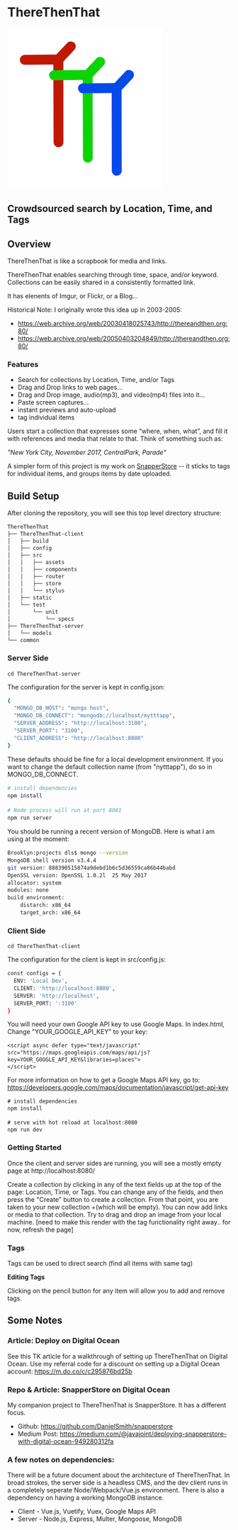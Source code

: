 # ThereThenThat

![ThereThenThat Logo](ThereThenThat-client/static/ttt-logo-small.png)

## Crowdsourced search by Location, Time, and Tags

## Overview

ThereThenThat is like a scrapbook for media and links.

ThereThenThat enables searching through time, space, and/or keyword.  Collections can be easily shared in a consistently formatted link.

It has elenents of Imgur, or Flickr, or a Blog...

Historical Note:
I originally wrote this idea up in 2003-2005:
* https://web.archive.org/web/20030418025743/http://thereandthen.org:80/
* https://web.archive.org/web/20050403204849/http://thereandthen.org:80/

### Features

* Search for collections by Location, Time, and/or Tags
* Drag and Drop links to web pages...
* Drag and Drop image, audio(mp3), and video(mp4) files into it...
* Paste screen captures...
* instant previews and auto-upload
* tag individual items

Users start a collection that expresses some “where, when, what”, and fill it with references and media that relate to that.  Think of something such as:

_"New York City, November 2017, CentralPark, Parade"_


A simpler form of this project is my work on [SnapperStore](https://github.com/DanielSmith/snapperstore) -- it sticks to tags for individual  items, and groups items by date uploaded.

## Build Setup

After cloning the repository, you will see this top level directory structure:


```
ThereThenThat
├── ThereThenThat-client
│   ├── build
│   ├── config
│   ├── src
│   │   ├── assets
│   │   ├── components
│   │   ├── router
│   │   ├── store
│   │   └── stylus
│   ├── static
│   └── test
│       └── unit
│           └── specs
├── ThereThenThat-server
│   └── models
└── common

```


### Server Side
```
cd ThereThenThat-server
```


The configuration for the server is kept in config.json:

``` bash
{
  "MONGO_DB_HOST": "mongo host",
  "MONGO_DB_CONNECT": "mongodb://localhost/mytttapp",
  "SERVER_ADDRESS": "http://localhost:3100",
  "SERVER_PORT": "3100",
  "CLIENT_ADDRESS": "http://localhost:8080"
}
```

These defaults should be fine for a local development environment.  If you want to change the default collection name (from "nytttapp"), do so in MONGO_DB_CONNECT.

``` bash
# install dependencies
npm install

# Node process will run at port 8081
npm run server
```

You should be running a recent version of MongoDB.  Here is what I am using at the moment:

```bash
Brooklyn:projects dls$ mongo --version
MongoDB shell version v3.4.4
git version: 888390515874a9debd1b6c5d36559ca86b44babd
OpenSSL version: OpenSSL 1.0.2l  25 May 2017
allocator: system
modules: none
build environment:
    distarch: x86_64
    target_arch: x86_64
```

### Client Side

```
cd ThereThenThat-client
```

The configuration for the client is kept in src/config.js:

``` bash
const configs = {
  ENV: 'Local Dev',
  CLIENT: 'http://localhost:8080',
  SERVER: 'http://localhost',
  SERVER_PORT: ':3100'  
}
```

You will need your own Google API key to use Google Maps.  In index.html, Change "YOUR_GOOGLE_API_KEY" to your key:

```
<script async defer type="text/javascript"
src="https://maps.googleapis.com/maps/api/js?key=YOUR_GOOGLE_API_KEY&libraries=places">
</script>
```

For more information on how to get a Google Maps API key, go to: https://developers.google.com/maps/documentation/javascript/get-api-key

```
# install dependencies
npm install

# serve with hot reload at localhost:8080
npm run dev
```


### Getting Started

Once the client and server sides are running, you will see a mostly empty page at http://localhost:8080/

Create a collection by clicking in any of the text fields up at the top of the page: Location, Time, or Tags.  You can change any of the fields, and then press the "Create" button to create a collection.  From that point, you are taken to your new collection +(which will be empty).  You can now add links or media to that collection.  Try to drag and drop an image from your local machine. [need to make this render with the tag functionality right away.. for now, refresh the page]

### Tags

Tags can be used to direct search (find all items with same tag)

**Editing Tags**

Clicking on the pencil button for any item will allow you to add and remove tags.



## Some Notes

### Article: Deploy on Digital Ocean

See this TK article for a walkthrough of setting up ThereThenThat on Digital Ocean. Use my referral code for a discount on setting up a Digital Ocean account:  https://m.do.co/c/c295876bd25b

### Repo & Article: SnapperStore on Digital Ocean

My companion project to ThereThenThat is SnapperStore.  It has a different focus.

* Github: https://github.com/DanielSmith/snapperstore
* Medium Post: https://medium.com/@javajoint/deploying-snapperstore-with-digital-ocean-949280312fa

### A few notes on dependencies:

There will be a future document about the architecture of ThereThenThat.  In broad strokes, the server side is a headless CMS, and the dev client runs in a completely seperate Node/Webpack/Vue.js environment. There is also a dependency on having a working MongoDB instance.

* Client - Vue.js, Vuetify, Vuex, Google Maps API
* Server - Node.js, Express, Multer, Mongoose, MongoDB
